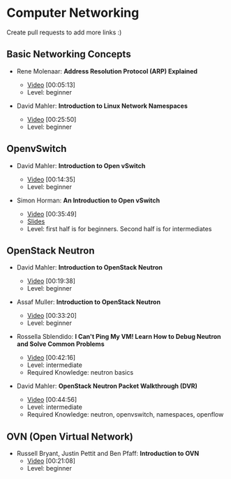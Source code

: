 Computer Networking
===================
Create pull requests to add more links :)

## Basic Networking Concepts
* Rene Molenaar: **Address Resolution Protocol (ARP) Explained**
    * [Video](https://www.youtube.com/watch?v=xTOyZ6TWQdM) [00:05:13]
    * Level: beginner

* David Mahler: **Introduction to Linux Network Namespaces**
    * [Video](https://www.youtube.com/watch?v=_WgUwUf1d34) [00:25:50]
    * Level: beginner

## OpenvSwitch
* David Mahler: **Introduction to Open vSwitch**
    * [Video](https://www.youtube.com/watch?v=rYW7kQRyUvA) [00:14:35]
    * Level: beginner

* Simon Horman: **An Introduction to Open vSwitch**
    * [Video](https://www.youtube.com/watch?v=_PCRNUB7oNw) [00:35:49]
    * [Slides](http://openvswitch.org/slides/openvswitch.en-2.pdf)
    * Level: first half is for beginners. Second half is for intermediates

## OpenStack Neutron
* David Mahler: **Introduction to OpenStack Neutron**
    * [Video](https://www.youtube.com/watch?v=yqFpyubsYfE) [00:19:38]
    * Level: beginner

* Assaf Muller: **Introduction to OpenStack Neutron**
    * [Video](https://www.youtube.com/watch?v=IGGgVuZe7UA) [00:33:20]
    * Level: beginner

* Rossella Sblendido: **I Can't Ping My VM! Learn How to Debug Neutron and Solve Common Problems**
    * [Video](https://www.youtube.com/watch?v=aNA8Pvewu2M) [00:42:16]
    * Level: intermediate
    * Required Knowledge: neutron basics

* David Mahler: **OpenStack Neutron Packet Walkthrough (DVR)**
    * [Video](https://www.youtube.com/watch?v=7IXEtUEZslg) [00:44:56]
    * Level: intermediate
    * Required Knowledge: neutron, openvswitch, namespaces, openflow

## OVN (Open Virtual Network)
* Russell Bryant, Justin Pettit and Ben Pfaff: **Introduction to OVN**
    * [Video](https://www.youtube.com/watch?v=v1xkJjnuzhk) [00:21:08]
    * Level: beginner

